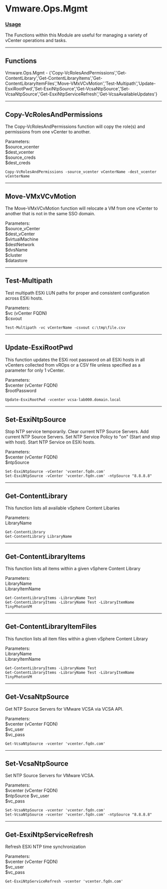 # Vmware.Ops.Mgmt

### [Usage](#Usage:)
The Functions within this Module are useful for managing a variety of vCenter operations and tasks.

---------
Functions
---------------------------
Vmware.Ops.Mgmt - {'Copy-VcRolesAndPermissions','Get-ContentLibrary','Get-ContentLibraryItems','Get-ContentLibraryItemFiles','Move-VMxVCvMotion','Test-Multipath','Update-EsxiRootPwd','Set-EsxiNtpSource','Get-VcsaNtpSource','Set-VcsaNtpSource','Get-EsxiNtpServiceRefresh','Get-VcsaAvailableUpdates'}


---------------------------
Copy-VcRolesAndPermissions
---------------------------
The Copy-VcRolesAndPermissions function will copy the role(s) and permissions from one vCenter to another.

<p>Parameters:<br>
$source_vcenter<br>
$dest_vcenter<br>
$source_creds<br>
$dest_creds</p>

```
Copy-VcRolesAndPermissions -source_vcenter vCenterName -dest_vcenter vCenterName
```

-----------------
Move-VMxVCvMotion
---------------------------
The Move-VMxVCvMotion function will relocate a VM from one vCenter to another that is not in the same SSO domain.

<p>Parameters:<br>
$source_vCenter<br>
$dest_vCenter<br>
$virtualMachine<br>
$destNetwork<br>
$dvsName<br>
$cluster<br>
$datastore</p>

--------------
Test-Multipath
---------------------------
Test multipath ESXi LUN paths for proper and consistent configuration across ESXi hosts.

<p>Parameters:<br>
$vc (vCenter FQDN)<br>
$csvout</p>

```
Test-Multipath -vc vCenterName -csvout c:\tmp\file.csv
```

------------------
Update-EsxiRootPwd
---------------------------
This function updates the ESXi root password on all ESXi hosts in all vCenters collected from vROps or a CSV file unless specified as a parameter for only 1 vCenter.

<p>Parameters:<br>
$vcenter (vCenter FQDN)<br>
$rootPassword</p>

```
Update-EsxiRootPwd -vcenter vcsa-lab000.domain.local
```

-----------------
Set-EsxiNtpSource
---------------------------
Stop NTP service temporarily.
Clear current NTP Source Servers.
Add current NTP Source Servers.
Set NTP Service Policy to "on" (Start and stop with host).
Start NTP Service on ESXi hosts.

<p>Parameters:<br>
$vcenter (vCenter FQDN)<br>
$ntpSource</p>

```
Set-EsxiNtpSource -vCenter 'vcenter.fqdn.com'
Set-EsxiNtpSource -vCenter 'vcenter.fqdn.com' -ntpSource "8.8.8.8"
```

------------------
Get-ContentLibrary
---------------------------
This function lists all available vSphere Content Libaries

<p>Parameters:<br>
LibraryName</p>

```
Get-ContentLibrary
Get-ContentLibrary LibraryName
```

-----------------------
Get-ContentLibraryItems
---------------------------
This function lists all items within a given vSphere Content Library

<p>Parameters:<br>
LibraryName<br>
LibraryItemName</p>

```
Get-ContentLibraryItems -LibraryName Test
Get-ContentLibraryItems -LibraryName Test -LibraryItemName TinyPhotonVM
```

----------------------------
Get-ContentLibraryItemFiles
----------------------------
This function lists all item files within a given vSphere Content Library

<p>Parameters:<br>
LibraryName<br>
LibraryItemName</p>

```
Get-ContentLibraryItems -LibraryName Test
Get-ContentLibraryItems -LibraryName Test -LibraryItemName TinyPhotonVM
```

-----------------
Get-VcsaNtpSource
---------------------------
Get NTP Source Servers for VMware VCSA via VCSA API.

<p>Parameters:<br>
$vcenter (vCenter FQDN)<br>
$vc_user<br>
$vc_pass</p>

```
Get-VcsaNtpSource -vcenter 'vcenter.fqdn.com'
```

-----------------
Set-VcsaNtpSource
---------------------------
Set NTP Source Servers for VMware VCSA.

<p>Parameters:<br>
$vcenter (vCenter FQDN)<br>
$ntpSource
$vc_user<br>
$vc_pass</p>

```
Set-VcsaNtpSource -vcenter 'vcenter.fqdn.com'
Set-VcsaNtpSource -vcenter 'vcenter.fqdn.com' -ntpSource "8.8.8.8"
```

-----------------
Get-EsxiNtpServiceRefresh
---------------------------
Refresh ESXi NTP time synchronization

<p>Parameters:<br>
$vcenter (vCenter FQDN)<br>
$vc_user<br>
$vc_pass</p>

```
Get-EsxiNtpServiceRefresh -vcenter 'vcenter.fqdn.com'
```
